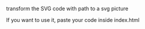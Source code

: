 transform the SVG code with path to a svg picture

If you want to use it, paste your code inside index.html
